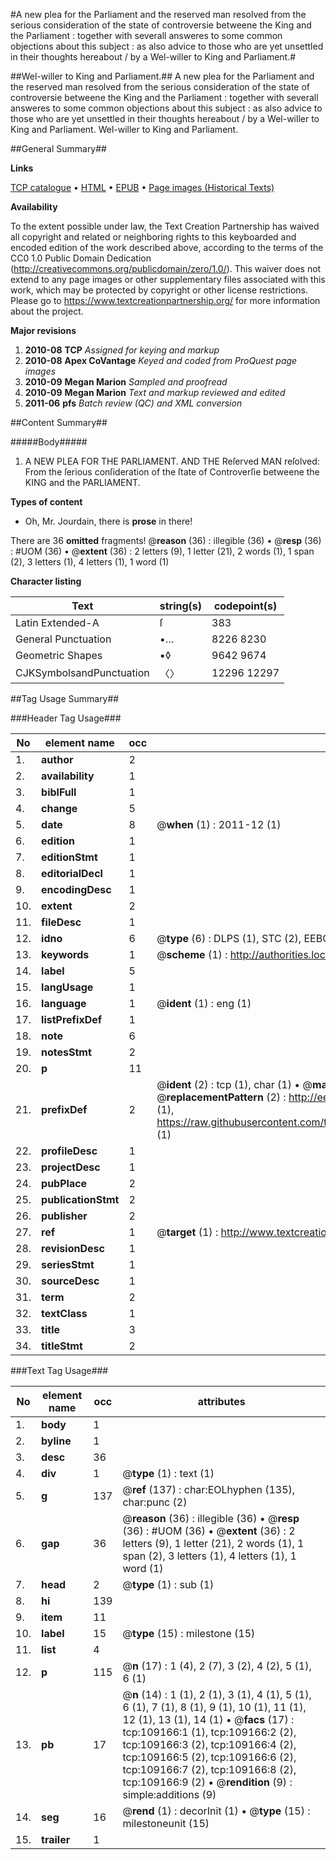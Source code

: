 #A new plea for the Parliament and the reserved man resolved from the serious consideration of the state of controversie betweene the King and the Parliament : together with severall answeres to some common objections about this subject : as also advice to those who are yet unsettled in their thoughts hereabout / by a Wel-willer to King and Parliament.#

##Wel-willer to King and Parliament.##
A new plea for the Parliament and the reserved man resolved from the serious consideration of the state of controversie betweene the King and the Parliament : together with severall answeres to some common objections about this subject : as also advice to those who are yet unsettled in their thoughts hereabout / by a Wel-willer to King and Parliament.
Wel-willer to King and Parliament.

##General Summary##

**Links**

[TCP catalogue](http://www.ota.ox.ac.uk/tcp/)  • 
[HTML](http://tei.it.ox.ac.uk/tcp/Texts-HTML/free/A52/A52954.html)  • 
[EPUB](http://tei.it.ox.ac.uk/tcp/Texts-EPUB/free/A52/A52954.epub) • 
[Page images (Historical Texts)](https://historicaltexts.jisc.ac.uk/eebo-19603473e)

**Availability**

To the extent possible under law, the Text Creation Partnership has waived all copyright and related or neighboring rights to this keyboarded and encoded edition of the work described above, according to the terms of the CC0 1.0 Public Domain Dedication (http://creativecommons.org/publicdomain/zero/1.0/). This waiver does not extend to any page images or other supplementary files associated with this work, which may be protected by copyright or other license restrictions. Please go to https://www.textcreationpartnership.org/ for more information about the project.

**Major revisions**

1. __2010-08__ __TCP__ *Assigned for keying and markup*
1. __2010-08__ __Apex CoVantage__ *Keyed and coded from ProQuest page images*
1. __2010-09__ __Megan Marion__ *Sampled and proofread*
1. __2010-09__ __Megan Marion__ *Text and markup reviewed and edited*
1. __2011-06__ __pfs__ *Batch review (QC) and XML conversion*

##Content Summary##

#####Body#####

1. A NEW PLEA FOR THE PARLIAMENT. AND THE Reſerved MAN reſolved: From the ſerious conſideration of the ſtate of Controverſie betweene the KING and the PARLIAMENT.

**Types of content**

  * Oh, Mr. Jourdain, there is **prose** in there!

There are 36 **omitted** fragments! 
 @__reason__ (36) : illegible (36)  •  @__resp__ (36) : #UOM (36)  •  @__extent__ (36) : 2 letters (9), 1 letter (21), 2 words (1), 1 span (2), 3 letters (1), 4 letters (1), 1 word (1)

**Character listing**


|Text|string(s)|codepoint(s)|
|---|---|---|
|Latin Extended-A|ſ|383|
|General Punctuation|•…|8226 8230|
|Geometric Shapes|▪◊|9642 9674|
|CJKSymbolsandPunctuation|〈〉|12296 12297|

##Tag Usage Summary##

###Header Tag Usage###

|No|element name|occ|attributes|
|---|---|---|---|
|1.|__author__|2||
|2.|__availability__|1||
|3.|__biblFull__|1||
|4.|__change__|5||
|5.|__date__|8| @__when__ (1) : 2011-12 (1)|
|6.|__edition__|1||
|7.|__editionStmt__|1||
|8.|__editorialDecl__|1||
|9.|__encodingDesc__|1||
|10.|__extent__|2||
|11.|__fileDesc__|1||
|12.|__idno__|6| @__type__ (6) : DLPS (1), STC (2), EEBO-CITATION (1), OCLC (1), VID (1)|
|13.|__keywords__|1| @__scheme__ (1) : http://authorities.loc.gov/ (1)|
|14.|__label__|5||
|15.|__langUsage__|1||
|16.|__language__|1| @__ident__ (1) : eng (1)|
|17.|__listPrefixDef__|1||
|18.|__note__|6||
|19.|__notesStmt__|2||
|20.|__p__|11||
|21.|__prefixDef__|2| @__ident__ (2) : tcp (1), char (1)  •  @__matchPattern__ (2) : ([0-9\-]+):([0-9IVX]+) (1), (.+) (1)  •  @__replacementPattern__ (2) : http://eebo.chadwyck.com/downloadtiff?vid=$1&page=$2 (1), https://raw.githubusercontent.com/textcreationpartnership/Texts/master/tcpchars.xml#$1 (1)|
|22.|__profileDesc__|1||
|23.|__projectDesc__|1||
|24.|__pubPlace__|2||
|25.|__publicationStmt__|2||
|26.|__publisher__|2||
|27.|__ref__|1| @__target__ (1) : http://www.textcreationpartnership.org/docs/. (1)|
|28.|__revisionDesc__|1||
|29.|__seriesStmt__|1||
|30.|__sourceDesc__|1||
|31.|__term__|2||
|32.|__textClass__|1||
|33.|__title__|3||
|34.|__titleStmt__|2||


###Text Tag Usage###

|No|element name|occ|attributes|
|---|---|---|---|
|1.|__body__|1||
|2.|__byline__|1||
|3.|__desc__|36||
|4.|__div__|1| @__type__ (1) : text (1)|
|5.|__g__|137| @__ref__ (137) : char:EOLhyphen (135), char:punc (2)|
|6.|__gap__|36| @__reason__ (36) : illegible (36)  •  @__resp__ (36) : #UOM (36)  •  @__extent__ (36) : 2 letters (9), 1 letter (21), 2 words (1), 1 span (2), 3 letters (1), 4 letters (1), 1 word (1)|
|7.|__head__|2| @__type__ (1) : sub (1)|
|8.|__hi__|139||
|9.|__item__|11||
|10.|__label__|15| @__type__ (15) : milestone (15)|
|11.|__list__|4||
|12.|__p__|115| @__n__ (17) : 1 (4), 2 (7), 3 (2), 4 (2), 5 (1), 6 (1)|
|13.|__pb__|17| @__n__ (14) : 1 (1), 2 (1), 3 (1), 4 (1), 5 (1), 6 (1), 7 (1), 8 (1), 9 (1), 10 (1), 11 (1), 12 (1), 13 (1), 14 (1)  •  @__facs__ (17) : tcp:109166:1 (1), tcp:109166:2 (2), tcp:109166:3 (2), tcp:109166:4 (2), tcp:109166:5 (2), tcp:109166:6 (2), tcp:109166:7 (2), tcp:109166:8 (2), tcp:109166:9 (2)  •  @__rendition__ (9) : simple:additions (9)|
|14.|__seg__|16| @__rend__ (1) : decorInit (1)  •  @__type__ (15) : milestoneunit (15)|
|15.|__trailer__|1||
